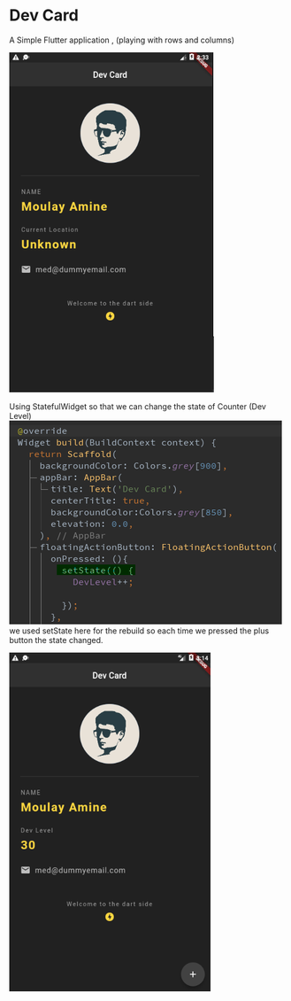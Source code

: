 # Dev Card

A Simple Flutter application , (playing with rows and columns)

![app screenshot](demo.png)

Using StatefulWidget so that we can change the state of Counter (Dev Level)
![code snippet screenshot](explain.png)
we used setState here for the rebuild so each time we pressed the plus button the state changed.

![using StatefulWidget screenshot](demo2.png)



